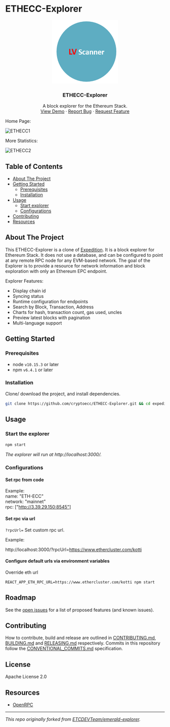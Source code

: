 # ETHECC-Explorer

<!-- project logo w/ quick links -->
<p align="center">
  <img src="https://github.com/cryptoecc/ETHECC-Explorer/blob/main/img4.PNG?raw=true" />
</p>
<center>


  <h3 align="center">ETHECC-Explorer</h3>

  <p align="center">
    A block explorer for the Ethereum Stack.
    <br />
    <a href="http://3.39.29.150:3000/?network=ETH-ECC">View Demo</a>
    ·
    <a href="">Report Bug</a>
    ·
    <a href="">Request Feature</a>
  </p>
</center>

Home Page:

![ETHECC1](https://github.com/istiaque010/expeditionexplorer/blob/main/img1.PNG)

More Statistics:

![ETHECC2](https://github.com/istiaque010/expeditionexplorer/blob/main/img2.PNG)

<!-- table of contents -->
## Table of Contents
  - [About The Project](#about-the-project)
  - [Getting Started](#getting-started)
      - [Prerequisites](#prerequisites)
      - [Installation](#installation)
- [Usage](#usage)
  - [Start explorer](#start-the-explorer)
  - [Configurations](#configurations)
- [Contributing](#contributing)
- [Resources](#resources)

<!-- about the project -->
## About The Project


This ETHECC-Explorer is a clone of [Expedition](https://expedition.dev). It is a block explorer for Ethereum Stack. It does not use a database, and can be configured to point at any remote RPC node for any EVM-based network. The goal of the Explorer is to provide a resource for network information and block exploration with only an Ethereum EPC endpoint.

Explorer Features:
- Display chain id
- Syncing status
- Runtime configuration for endpoints
- Search by Block, Transaction, Address
- Charts for hash, transaction count, gas used, uncles
- Preview latest blocks with pagination
- Multi-language support

<!-- getting started with the project -->
## Getting Started
### Prerequisites
- node `v10.15.3` or later
- npm `v6.4.1` or later

### Installation
Clone/ download the project, and install dependencies.
```bash
git clone https://github.com/cryptoecc/ETHECC-Explorer.git && cd expedition && npm install
```

<!-- example usage, screen shots, demos -->
## Usage

### Start the explorer
```bash
npm start
```
*The explorer will run at http://localhost:3000/.*

### Configurations

#### Set rpc from code
Example: <br/>
name: "ETH-ECC" <br/>
network: "mainnet" <br/>
rpc: ["http://3.39.29.150:8545"]

#### Set rpc via url

`?rpcUrl=` Set custom rpc url.

Example:

http://localhost:3000/?rpcUrl=https://www.ethercluster.com/kotti

#### Configure default urls via environment variables

Override eth url

```
REACT_APP_ETH_RPC_URL=https://www.ethercluster.com/kotti npm start
```

<!-- template just leave alone  -->
## Roadmap
See the [open issues](https://github.com/etclabscore/xops/issues) for a list of proposed features (and known issues).

<!-- template just leave alone  -->
## Contributing
How to contribute, build and release are outlined in [CONTRIBUTING.md](CONTRIBUTING.md), [BUILDING.md](BUILDING.md) and [RELEASING.md](RELEASING.md) respectively. Commits in this repository follow the [CONVENTIONAL_COMMITS.md](CONVENTIONAL_COMMITS.md) specification.

## License
Apache License 2.0

<!-- references and additional resources  -->
## Resources
- [OpenRPC](https://open-rpc.org)

---
*This repo originally forked from [ETCDEVTeam/emerald-explorer](https://github.com/ETCDEVTeam/emerald-explorer).*
